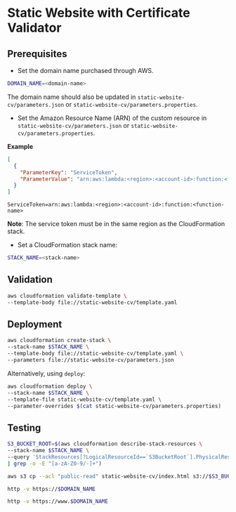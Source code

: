 # Static Website with Certificate Validator

## Prerequisites

- Set the domain name purchased through AWS.

```bash
DOMAIN_NAME=<domain-name>
```

The domain name should also be updated in `static-website-cv/parameters.json` or `static-website-cv/parameters.properties`.

- Set the Amazon Resource Name (ARN) of the custom resource in `static-website-cv/parameters.json` or `static-website-cv/parameters.properties`.

**Example**

```json
[
  {
    "ParameterKey": "ServiceToken",
    "ParameterValue": "arn:aws:lambda:<region>:<account-id>:function:<function-name>"
  }
]
```

```properties
ServiceToken=arn:aws:lambda:<region>:<account-id>:function:<function-name>
```

**Note**: The service token must be in the same region as the CloudFormation stack.

- Set a CloudFormation stack name:

```bash
STACK_NAME=<stack-name>
```

## Validation

```bash
aws cloudformation validate-template \
--template-body file://static-website-cv/template.yaml
```

## Deployment

```bash
aws cloudformation create-stack \
--stack-name $STACK_NAME \
--template-body file://static-website-cv/template.yaml \
--parameters file://static-website-cv/parameters.json
```

Alternatively, using `deploy`:

```bash
aws cloudformation deploy \
--stack-name $STACK_NAME \
--template-file static-website-cv/template.yaml \
--parameter-overrides $(cat static-website-cv/parameters.properties)
```

## Testing

```bash
S3_BUCKET_ROOT=$(aws cloudformation describe-stack-resources \
--stack-name $STACK_NAME \
--query 'StackResources[?LogicalResourceId==`S3BucketRoot`].PhysicalResourceId' \
| grep -o -E "[a-zA-Z0-9/-]+")
```

```bash
aws s3 cp --acl "public-read" static-website-cv/index.html s3://$S3_BUCKET_ROOT
```

```bash
http -v https://$DOMAIN_NAME
```

```bash
http -v https://www.$DOMAIN_NAME
```
